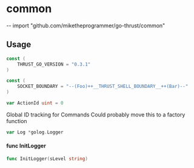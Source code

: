 # common
--
    import "github.com/miketheprogrammer/go-thrust/common"


## Usage

```go
const (
	THRUST_GO_VERSION = "0.3.1"
)
```

```go
const (
	SOCKET_BOUNDARY = "--(Foo)++__THRUST_SHELL_BOUNDARY__++(Bar)--"
)
```

```go
var ActionId uint = 0
```

Global ID tracking for Commands Could probably move this to a factory function

```go
var Log *golog.Logger
```

#### func  InitLogger

```go
func InitLogger(sLevel string)
```
